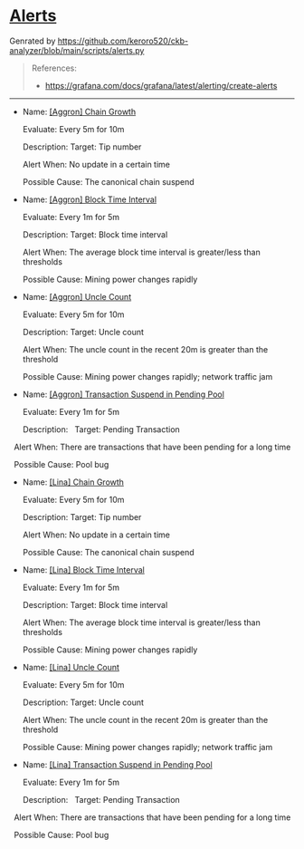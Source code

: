# [Alerts](http://13.212.112.4:3000/alerting/list)

Genrated by https://github.com/keroro520/ckb-analyzer/blob/main/scripts/alerts.py

> References:
>   * https://grafana.com/docs/grafana/latest/alerting/create-alerts
---

* Name: [[Aggron] Chain Growth](http://13.212.112.4:3000/d/vcN5hTfGz/aggron-alerts?viewPanel=30)

  Evaluate: Every 5m for 10m

  Description:   Target: Tip number

  Alert When: No update in a certain time

  Possible Cause: The canonical chain suspend


* Name: [[Aggron] Block Time Interval](http://13.212.112.4:3000/d/vcN5hTfGz/aggron-alerts?viewPanel=32)

  Evaluate: Every 1m for 5m

  Description:   Target: Block time interval

  Alert When: The average block time interval is greater/less than thresholds

  Possible Cause: Mining power changes rapidly


* Name: [[Aggron] Uncle Count](http://13.212.112.4:3000/d/vcN5hTfGz/aggron-alerts?viewPanel=34)

  Evaluate: Every 5m for 10m

  Description:   Target: Uncle count

  Alert When: The uncle count in the recent 20m is greater than the threshold

  Possible Cause: Mining power changes rapidly; network traffic jam


* Name: [[Aggron] Transaction Suspend in Pending Pool](http://13.212.112.4:3000/d/vcN5hTfGz/aggron-alerts?viewPanel=36)

  Evaluate: Every 1m for 5m

  Description:   Target: Pending Transaction

  Alert When: There are transactions that have been pending for a long time

  Possible Cause: Pool bug

* Name: [[Lina] Chain Growth](http://13.212.112.4:3000/d/1rK5hPfGe/lina-alerts?viewPanel=30)

  Evaluate: Every 5m for 10m

  Description:   Target: Tip number

  Alert When: No update in a certain time

  Possible Cause: The canonical chain suspend


* Name: [[Lina] Block Time Interval](http://13.212.112.4:3000/d/1rK5hPfGe/lina-alerts?viewPanel=32)

  Evaluate: Every 1m for 5m

  Description:   Target: Block time interval

  Alert When: The average block time interval is greater/less than thresholds

  Possible Cause: Mining power changes rapidly


* Name: [[Lina] Uncle Count](http://13.212.112.4:3000/d/1rK5hPfGe/lina-alerts?viewPanel=34)

  Evaluate: Every 5m for 10m

  Description:   Target: Uncle count

  Alert When: The uncle count in the recent 20m is greater than the threshold

  Possible Cause: Mining power changes rapidly; network traffic jam


* Name: [[Lina] Transaction Suspend in Pending Pool](http://13.212.112.4:3000/d/1rK5hPfGe/lina-alerts?viewPanel=36)

  Evaluate: Every 1m for 5m

  Description:   Target: Pending Transaction

  Alert When: There are transactions that have been pending for a long time

  Possible Cause: Pool bug

